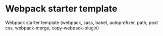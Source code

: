 # Webpack starter template
Webpack starter template (webpack, sass, babel, autoprefixer, path, post css, webpack-merge, copy-webpack-plugin)